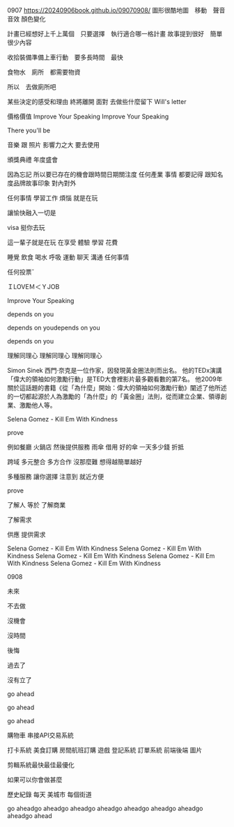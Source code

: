 0907
https://20240906book.github.io/09070908/
圖形很酷地圖　移動　聲音　音效
顏色變化


計畫已經想好上千上萬個　只要選擇　執行適合哪一格計畫
故事提到很好　簡單很少內容

收拾裝備準備上車行動　要多長時間　最快

食物水　廁所　都需要物資

所以　去做廁所吧

某些決定的感受和理由
終將離開 面對
去做些什麼留下
Will's letter

價格價值
Improve Your Speaking
Improve Your Speaking

There you'll be 

音樂 跟 照片 影響力之大 要去使用

頒獎典禮 年度盛會

因為忘記 所以要已存在的機會跟時間日期關注度
任何產業
事情 都要記得 跟知名度品牌故事印象 對內對外

任何事情 學習工作 煩惱 就是在玩

讓愉快融入一切是

visa 挺你去玩

這一輩子就是在玩 在享受 體驗 學習 花費

睡覺 飲食 喝水 呼吸 運動 聊天 溝通 任何事情

任何投票ˇ


ＩLOVEＭ＜ＹJOB



Improve Your Speaking

depends on you

depends on youdepends on you


depends on you


理解同理心
理解同理心
理解同理心

Simon Sinek
西門·奈克是一位作家，因發現黃金圈法則而出名。 他的TEDx演講「偉大的領袖如何激勵行動」是TED大會裡影片最多觀看數的第7名。 他2009年關於這話題的書籍《從「為什麼」開始：偉大的領袖如何激勵行動》闡述了他所述的一切都起源於人為激勵的「為什麼」的「黃金圈」法則，從而建立企業、領導創業、激勵他人等。


Selena Gomez - Kill Em With Kindness

prove

例如餐廳 火鍋店 然後提供服務 雨傘 借用 好的傘 一天多少錢 折抵


跨域 多元整合 多方合作 沒那麼難 想得越簡單越好

 多種服務 讓你選擇 注意到 就近方便

prove

了解人 等於 了解商業

了解需求

供應 提供需求

Selena Gomez - Kill Em With Kindness
Selena Gomez - Kill Em With Kindness
Selena Gomez - Kill Em With Kindness
Selena Gomez - Kill Em With Kindness
Selena Gomez - Kill Em With Kindness

0908

未來

不去做

沒機會

沒時間

後悔

過去了

沒有立了

go ahead

go ahead

go ahead

購物車 串接API交易系統

打卡系統 美食訂購 房間航班訂購 遊戲 登記系統 訂單系統 前端後端 圖片

剪輯系統最快最佳最優化

如果可以你會做甚麼

歷史紀錄 每天 美城市 每個街道

go aheadgo aheadgo aheadgo aheadgo aheadgo aheadgo aheadgo aheadgo ahead
